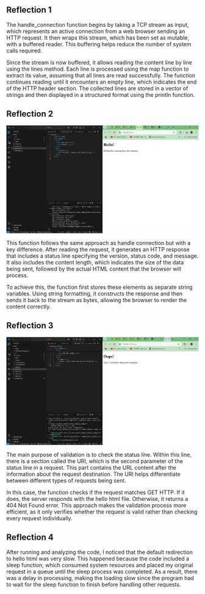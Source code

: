 ## Reflection 1

The handle_connection function begins by taking a TCP stream as input, which represents an active connection from a web browser sending an HTTP request. It then wraps this stream, which has been set as mutable, with a buffered reader. This buffering helps reduce the number of system calls required. 

Since the stream is now buffered, it allows reading the content line by line using the lines method. Each line is processed using the map function to extract its value, assuming that all lines are read successfully. The function continues reading until it encounters an empty line, which indicates the end of the HTTP header section. The collected lines are stored in a vector of strings and then displayed in a structured format using the println function.


## Reflection 2


![Commit 2 screen capture](image/Reflection2image.png)


This function follows the same approach as handle connection but with a key difference. After reading the request, it generates an HTTP response that includes a status line specifying the version, status code, and message. It also includes the content length, which indicates the size of the data being sent, followed by the actual HTML content that the browser will process.

To achieve this, the function first stores these elements as separate string variables. Using string formatting, it constructs the response and then sends it back to the stream as bytes, allowing the browser to render the content correctly.


## Reflection 3

![Commit 3 screen capture](image/Reflection3image.png)

The main purpose of validation is to check the status line. Within this line, there is a section called the URI, which is the second parameter of the status line in a request. This part contains the URL content after the information about the request destination. The URI helps differentiate between different types of requests being sent.

In this case, the function checks if the request matches GET HTTP. If it does, the server responds with the hello html file. Otherwise, it returns a 404 Not Found error. This approach makes the validation process more efficient, as it only verifies whether the request is valid rather than checking every request individually.


## Reflection 4

After running and analyzing the code, I noticed that the default redirection to hello html was very slow. This happened because the code included a sleep function, which consumed system resources and placed my original request in a queue until the sleep process was completed. As a result, there was a delay in processing, making the loading slow since the program had to wait for the sleep function to finish before handling other requests.